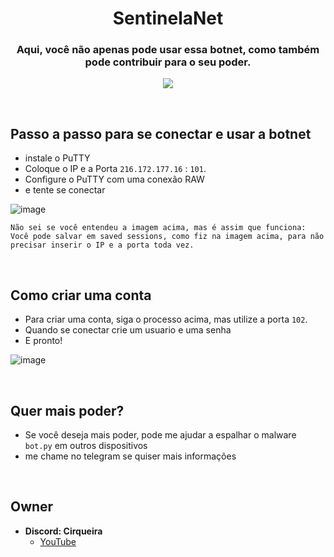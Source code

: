 <div align="center">
    <h1>SentinelaNet</h1>
    <h3>Aqui, você não apenas pode usar essa botnet, como também pode contribuir para o seu poder.</h3>

  <p align="center">
      <img src="https://github.com/user-attachments/assets/f0fc0507-bdf1-43df-89b7-1fface89827e">
  </p>
</div>

<br>

## Passo a passo para se conectar e usar a botnet
- instale o PuTTY
- Coloque o IP e a Porta ```216.172.177.16``` : ```101```.
- Configure o PuTTY com uma conexão RAW
- e tente se conectar
  
![image](https://github.com/user-attachments/assets/0ab0fd63-1f51-4953-8f9b-3e439d54ebef)

```
Não sei se você entendeu a imagem acima, mas é assim que funciona:
Você pode salvar em saved sessions, como fiz na imagem acima, para não precisar inserir o IP e a porta toda vez.
```

<br>

## Como criar uma conta

- Para criar uma conta, siga o processo acima, mas utilize a porta ```102```.
- Quando se conectar crie um usuario e uma senha
- E pronto!

![image](https://github.com/user-attachments/assets/b947d85f-c545-4ced-a1e7-ca9039def74f)

<br>

## Quer mais poder?
- Se você deseja mais poder, pode me ajudar a espalhar o malware ```bot.py``` em outros dispositivos
- me chame no telegram se quiser mais informações

<br>

## Owner
- **Discord: Cirqueira**
    - [YouTube](https://www.youtube.com/@cirqueiradev)
